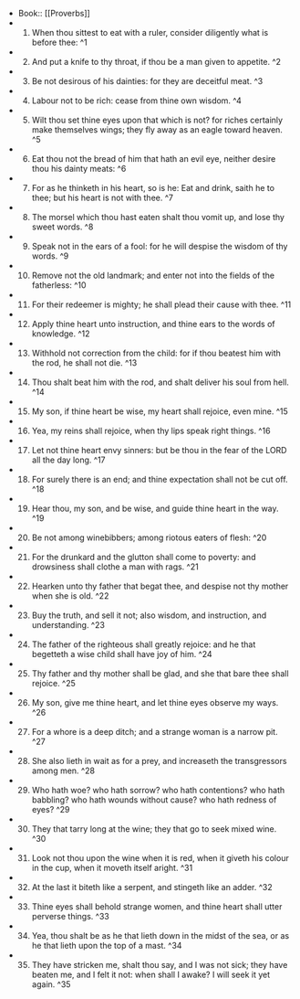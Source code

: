 - Book:: [[Proverbs]]
- 1. When thou sittest to eat with a ruler, consider diligently what is before thee: ^1
- 2. And put a knife to thy throat, if thou be a man given to appetite. ^2
- 3. Be not desirous of his dainties: for they are deceitful meat. ^3
- 4. Labour not to be rich: cease from thine own wisdom. ^4
- 5. Wilt thou set thine eyes upon that which is not? for riches certainly make themselves wings; they fly away as an eagle toward heaven. ^5
- 6. Eat thou not the bread of him that hath an evil eye, neither desire thou his dainty meats: ^6
- 7. For as he thinketh in his heart, so is he: Eat and drink, saith he to thee; but his heart is not with thee. ^7
- 8. The morsel which thou hast eaten shalt thou vomit up, and lose thy sweet words. ^8
- 9. Speak not in the ears of a fool: for he will despise the wisdom of thy words. ^9
- 10. Remove not the old landmark; and enter not into the fields of the fatherless: ^10
- 11. For their redeemer is mighty; he shall plead their cause with thee. ^11
- 12. Apply thine heart unto instruction, and thine ears to the words of knowledge. ^12
- 13. Withhold not correction from the child: for if thou beatest him with the rod, he shall not die. ^13
- 14. Thou shalt beat him with the rod, and shalt deliver his soul from hell. ^14
- 15. My son, if thine heart be wise, my heart shall rejoice, even mine. ^15
- 16. Yea, my reins shall rejoice, when thy lips speak right things. ^16
- 17. Let not thine heart envy sinners: but be thou in the fear of the LORD all the day long. ^17
- 18. For surely there is an end; and thine expectation shall not be cut off. ^18
- 19. Hear thou, my son, and be wise, and guide thine heart in the way. ^19
- 20. Be not among winebibbers; among riotous eaters of flesh: ^20
- 21. For the drunkard and the glutton shall come to poverty: and drowsiness shall clothe a man with rags. ^21
- 22. Hearken unto thy father that begat thee, and despise not thy mother when she is old. ^22
- 23. Buy the truth, and sell it not; also wisdom, and instruction, and understanding. ^23
- 24. The father of the righteous shall greatly rejoice: and he that begetteth a wise child shall have joy of him. ^24
- 25. Thy father and thy mother shall be glad, and she that bare thee shall rejoice. ^25
- 26. My son, give me thine heart, and let thine eyes observe my ways. ^26
- 27. For a whore is a deep ditch; and a strange woman is a narrow pit. ^27
- 28. She also lieth in wait as for a prey, and increaseth the transgressors among men. ^28
- 29. Who hath woe? who hath sorrow? who hath contentions? who hath babbling? who hath wounds without cause? who hath redness of eyes? ^29
- 30. They that tarry long at the wine; they that go to seek mixed wine. ^30
- 31. Look not thou upon the wine when it is red, when it giveth his colour in the cup, when it moveth itself aright. ^31
- 32. At the last it biteth like a serpent, and stingeth like an adder. ^32
- 33. Thine eyes shall behold strange women, and thine heart shall utter perverse things. ^33
- 34. Yea, thou shalt be as he that lieth down in the midst of the sea, or as he that lieth upon the top of a mast. ^34
- 35. They have stricken me, shalt thou say, and I was not sick; they have beaten me, and I felt it not: when shall I awake? I will seek it yet again. ^35
